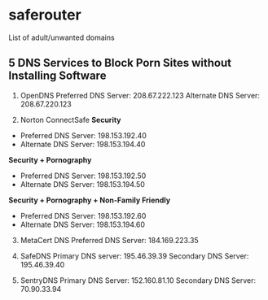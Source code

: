 # saferouter
List of adult/unwanted domains

## 5 DNS Services to Block Porn Sites without Installing Software

1. OpenDNS
Preferred DNS Server: 208.67.222.123
Alternate DNS Server: 208.67.220.123

2. Norton ConnectSafe
  **Security**
  * Preferred DNS Server: 198.153.192.40
  * Alternate DNS Server: 198.153.194.40

  **Security + Pornography**
  * Preferred DNS Server: 198.153.192.50
  * Alternate DNS Server: 198.153.194.50

  **Security + Pornography + Non-Family Friendly**
  * Preferred DNS Server: 198.153.192.60
  * Alternate DNS Server: 198.153.194.60

3. MetaCert DNS
Preferred DNS Server: 184.169.223.35

4. SafeDNS
Primary DNS server: 195.46.39.39
Secondary DNS Server: 195.46.39.40

4. SentryDNS
Primary DNS Server: 152.160.81.10
Secondary DNS Server:  70.90.33.94
